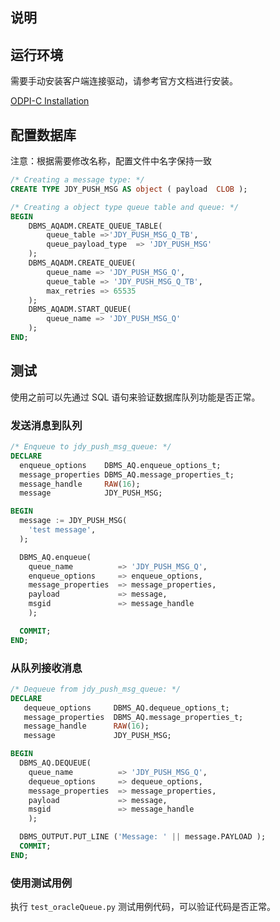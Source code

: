 ## 说明

## 运行环境

需要手动安装客户端连接驱动，请参考官方文档进行安装。

[ODPI-C Installation](https://oracle.github.io/odpi/doc/installation.html)

## 配置数据库

注意：根据需要修改名称，配置文件中名字保持一致

```sql
/* Creating a message type: */
CREATE TYPE JDY_PUSH_MSG AS object ( payload  CLOB );

/* Creating a object type queue table and queue: */
BEGIN
    DBMS_AQADM.CREATE_QUEUE_TABLE(
        queue_table =>'JDY_PUSH_MSG_Q_TB',
        queue_payload_type  => 'JDY_PUSH_MSG'
    );
    DBMS_AQADM.CREATE_QUEUE(
        queue_name => 'JDY_PUSH_MSG_Q',
        queue_table => 'JDY_PUSH_MSG_Q_TB',
        max_retries => 65535
    );
    DBMS_AQADM.START_QUEUE(
        queue_name => 'JDY_PUSH_MSG_Q'
    );
END;
```

## 测试

使用之前可以先通过 SQL 语句来验证数据库队列功能是否正常。

### 发送消息到队列

```sql
/* Enqueue to jdy_push_msg_queue: */
DECLARE
  enqueue_options    DBMS_AQ.enqueue_options_t;
  message_properties DBMS_AQ.message_properties_t;
  message_handle     RAW(16);
  message            JDY_PUSH_MSG;

BEGIN
  message := JDY_PUSH_MSG(
    'test message',
  );

  DBMS_AQ.enqueue(
    queue_name          => 'JDY_PUSH_MSG_Q',
    enqueue_options     => enqueue_options,
    message_properties  => message_properties,
    payload             => message,
    msgid               => message_handle
    );

  COMMIT;
END;
```

### 从队列接收消息

```sql
/* Dequeue from jdy_push_msg_queue: */
DECLARE
   dequeue_options     DBMS_AQ.dequeue_options_t;
   message_properties  DBMS_AQ.message_properties_t;
   message_handle      RAW(16);
   message             JDY_PUSH_MSG;

BEGIN
  DBMS_AQ.DEQUEUE(
    queue_name          => 'JDY_PUSH_MSG_Q',
    dequeue_options     => dequeue_options,
    message_properties  => message_properties,
    payload             => message,
    msgid               => message_handle
    );

  DBMS_OUTPUT.PUT_LINE ('Message: ' || message.PAYLOAD );
  COMMIT;
END;
```

### 使用测试用例

执行 `test_oracleQueue.py` 测试用例代码，可以验证代码是否正常。